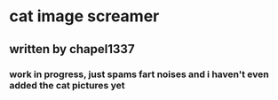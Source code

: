 # cat image screamer
## written by chapel1337
### work in progress, just spams fart noises and i haven't even added the cat pictures yet
